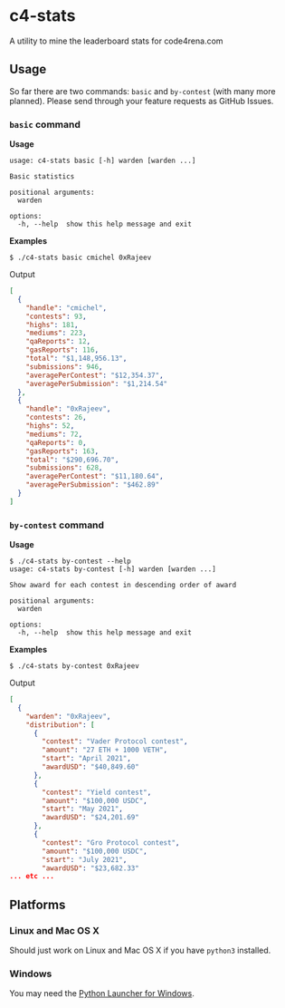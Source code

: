 # c4-stats

A utility to mine the leaderboard stats for code4rena.com

## Usage

So far there are two commands: `basic` and `by-contest` (with many more planned). Please send through your feature requests as GitHub Issues.

### `basic` command

**Usage**

```
usage: c4-stats basic [-h] warden [warden ...]

Basic statistics

positional arguments:
  warden

options:
  -h, --help  show this help message and exit
```

**Examples**

```
$ ./c4-stats basic cmichel 0xRajeev
```

Output

```json
[
  {
    "handle": "cmichel",
    "contests": 93,
    "highs": 181,
    "mediums": 223,
    "qaReports": 12,
    "gasReports": 116,
    "total": "$1,148,956.13",
    "submissions": 946,
    "averagePerContest": "$12,354.37",
    "averagePerSubmission": "$1,214.54"
  },
  {
    "handle": "0xRajeev",
    "contests": 26,
    "highs": 52,
    "mediums": 72,
    "qaReports": 0,
    "gasReports": 163,
    "total": "$290,696.70",
    "submissions": 628,
    "averagePerContest": "$11,180.64",
    "averagePerSubmission": "$462.89"
  }
]
```

### `by-contest` command

**Usage**

```
$ ./c4-stats by-contest --help
usage: c4-stats by-contest [-h] warden [warden ...]

Show award for each contest in descending order of award

positional arguments:
  warden

options:
  -h, --help  show this help message and exit
```

**Examples**

```
$ ./c4-stats by-contest 0xRajeev
```

Output
```json
[
  {
    "warden": "0xRajeev",
    "distribution": [
      {
        "contest": "Vader Protocol contest",
        "amount": "27 ETH + 1000 VETH",
        "start": "April 2021",
        "awardUSD": "$40,849.60"
      },
      {
        "contest": "Yield contest",
        "amount": "$100,000 USDC",
        "start": "May 2021",
        "awardUSD": "$24,201.69"
      },
      {
        "contest": "Gro Protocol contest",
        "amount": "$100,000 USDC",
        "start": "July 2021",
        "awardUSD": "$23,682.33"
... etc ...
```

## Platforms

### Linux and Mac OS X

Should just work on Linux and Mac OS X if you have `python3` installed.

### Windows

You may need the [Python Launcher for Windows](https://www.infoworld.com/article/3617292/how-to-use-pythons-py-launcher-for-windows.html).